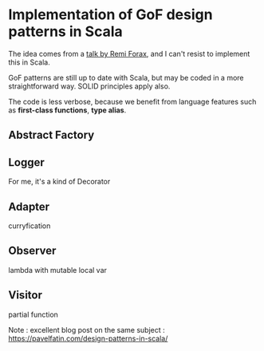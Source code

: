 # Implementation of GoF design patterns in Scala

The idea comes from a [talk by Remi Forax](https://github.com/forax/design-pattern-reloaded/), and I can't resist to implement this in Scala.

GoF patterns are still up to date with Scala, but may be coded in a more straightforward way. 
SOLID principles apply also.

The code is less verbose, because we benefit from language features such as **first-class functions**, **type alias**.

## Abstract Factory

## Logger
For me, it's a kind of Decorator

## Adapter
curryfication

## Observer
lambda with mutable local var

## Visitor
partial function

Note : excellent blog post on the same subject : https://pavelfatin.com/design-patterns-in-scala/